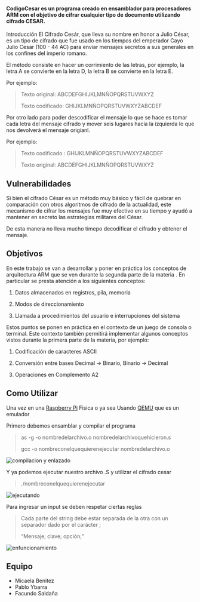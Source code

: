 #### CodigoCesar es un programa creado en ensamblador para procesadores ARM con el objetivo de cifrar cualquier tipo de documento utilizando cifrado CESAR.

Introducción El Cifrado Cesár, que lleva su nombre en honor a Julio César, es un tipo de cifrado que fue usado en los tiempos del emperador Cayo Julio Cesar (100 - 44 AC) para enviar mensajes secretos a sus generales en los confines del imperio romano.

El método consiste en hacer un corrimiento de las letras, por ejemplo, la letra A se convierte en la letra D, la letra B se convierte en la letra E.

Por ejemplo:

>Texto original:   ABCDEFGHIJKLMNÑOPQRSTUVWXYZ
>
>Texto codificado: GHIJKLMNÑOPQRSTUVWXYZABCDEF

Por otro lado para poder descodificar el mensaje lo que se hace es tomar cada letra del mensaje cifrado y mover seis lugares hacia la izquierda lo que nos devolverá el mensaje origianl.

Por ejemplo:

>Texto codificado :  GHIJKLMNÑOPQRSTUVWXYZABCDEF
>
>Texto original:     ABCDEFGHIJKLMNÑOPQRSTUVWXYZ

## Vulnerabilidades 
Si bien el cifrado César es un método muy básico y fácil de quebrar en comparación con otros algoritmos de cifrado de la actualidad, este mecanismo de cifrar los mensajes fue muy efectivo en su tiempo y ayudó a mantener en secreto las estrategias militares del César.

De esta manera no lleva mucho timepo decodificar el cifrado y obtener el mensaje.

## Objetivos
En este trabajo se van a desarrollar y poner en práctica los conceptos de arquitectura ARM que se ven durante la segunda parte de la materia . En particular se presta atención a los siguientes conceptos:

1. Datos almacenados en registros, pila, memoria

2. Modos de direccionamiento 

3. Llamada a procedimientos del usuario e interrupciones del sistema

Estos puntos se ponen en práctica en el contexto de un juego de consola o terminal. Este contexto también permitirá implementar algunos conceptos vistos durante la primera parte de la materia, por ejemplo:

1. Codificación de caracteres ASCII

2. Conversión entre bases Decimal -> Binario, Binario -> Decimal 

3. Operaciones en Complemento A2

## Como Utilizar
Una vez en una [Raspberry Pi](https://duckduckgo.com/?q=Raspberry+pi+&t=newext&atb=v250-1&ia=web) Fisica o ya sea Usando [QEMU](https://www.qemu.org/) que es un emulador

Primero debemos ensamblar y compilar el programa 

> as -g -o nombredelarchivo.o nombredelarchivoquehicieron.s   
> 
> gcc -o nombreconelquequierenejecutar nombredelarchivo.o

![compilacion y enlazado](https://user-images.githubusercontent.com/19401626/123487913-3a767180-d5e5-11eb-8c95-df3d95fff1b4.PNG)

Y ya podemos ejecutar nuestro archivo .S y utilizar el cifrado cesar 


> ./nombreconelquequierenejecutar

![ejecutando](https://user-images.githubusercontent.com/19401626/123487916-3b0f0800-d5e5-11eb-8f6b-f9ac0416729b.PNG)

Para ingresar un input se deben respetar ciertas reglas


>Cada parte del string debe estar separada de la otra con un separador dado por el carácter ;
>
> “Mensaje;  clave; opción;”


![enfuncionamiento](https://user-images.githubusercontent.com/19401626/123487917-3ba79e80-d5e5-11eb-9f54-b33f1d30d457.PNG)

## Equipo
 + Micaela Benitez
 + Pablo Ybarra
 + Facundo Saldaña
 
 

